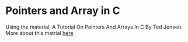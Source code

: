 # Pointers and Array in C

Using the material, A Tutorial On Pointers And Arrays In C By Ted Jensen. More about this matrial [here][cpoint]


#
[cpoint]:http://pweb.netcom.com/~tjensen/ptr/cpoint.htm
